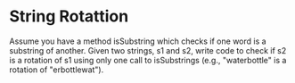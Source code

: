 # String Rotattion

Assume you have a method isSubstring which checks if one word is a substring of another. Given two strings, s1 and s2, write code to check if s2 is a rotation of s1 using only one call to isSubstrings (e.g., "waterbottle" is a rotation of "erbottlewat").